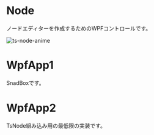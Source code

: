 # Node
ノードエディターを作成するためのWPFコントロールです。

![ts-node-anime](https://user-images.githubusercontent.com/11988607/56496933-6e9e0580-6536-11e9-8a80-967e5dcdc8a6.gif)

# WpfApp1 
SnadBoxです。

# WpfApp2
TsNode組み込み用の最低限の実装です。
